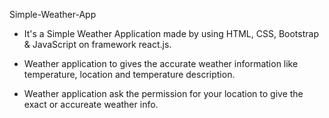 Simple-Weather-App

- It's a Simple Weather Application made by using HTML, CSS, Bootstrap & JavaScript on framework react.js.

- Weather application to gives the accurate weather information like temperature, location and temperature description.

- Weather application ask the permission for your location to give the exact or accureate weather info.

